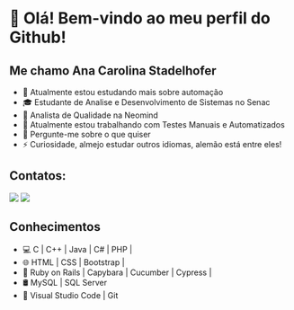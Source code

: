 
# 👋 Olá! Bem-vindo ao meu perfil do Github!

## Me chamo Ana Carolina Stadelhofer

- 🌱 Atualmente estou estudando mais sobre automação
- 🎓 Estudante de Analise e Desenvolvimento de Sistemas no Senac
- 💼 Analista de Qualidade na Neomind
- 🔭 Atualmente estou trabalhando com Testes Manuais e Automatizados
- 💬 Pergunte-me sobre o que quiser
- ⚡ Curiosidade, almejo estudar outros idiomas, alemão está entre eles!

## Contatos:

<div>
<a href = "mailto:ana.stadelhofer"><img src="https://img.shields.io/badge/Outlook-D14836?style=for-the-badge&logo=outlook&logoColor=white" target="_blank"></a>
<a href="https://www.linkedin.com/in/ana-carolina-stadelhofer-a221b0198/" target="_blank"><img src="https://img.shields.io/badge/-LinkedIn-%230077B5?style=for-the-badge&logo=linkedin&logoColor=white" target="_blank"></a>   
</div>

## Conhecimentos

- 💻 C | C++ | Java | C# | PHP | 
- 🌐 HTML | CSS | Bootstrap |
- 🤖 Ruby on Rails | Capybara | Cucumber | Cypress |
- 🛢 MySQL | SQL Server
- 🔧 Visual Studio Code | Git

